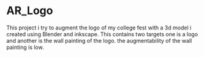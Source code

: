 # AR_Logo
This project i try to augment the logo of my college fest with a 3d model i created using Blender and inkscape.
This contains two targets one is a logo and another is the wall painting of the logo.
the augmentability of the wall painting is low.
